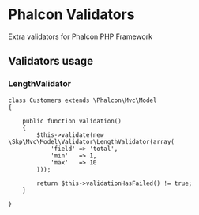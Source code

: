 Phalcon Validators
==================

Extra validators for Phalcon PHP Framework

Validators usage
------------

### LengthValidator

    class Customers extends \Phalcon\Mvc\Model
    {

        public function validation()
        {
            $this->validate(new \Skp\Mvc\Model\Validator\LengthValidator(array(
                'field' => 'total',
                'min'   => 1,
                'max'   => 10
            )));

            return $this->validationHasFailed() != true;
        }

    }